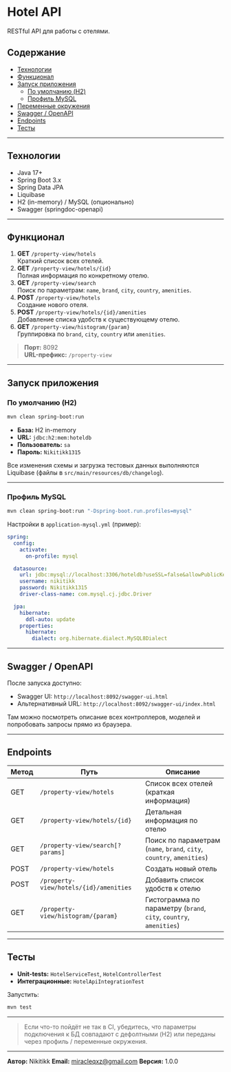 # Hotel API

RESTful API для работы с отелями.

## Содержание

- [Технологии](#технологии)
- [Функционал](#функционал)
- [Запуск приложения](#запуск-приложения)
    - [По умолчанию (H2)](#по-умолчанию-h2)
    - [Профиль MySQL](#профиль-mysql)
- [Переменные окружения](#переменные-окружения)
- [Swagger / OpenAPI](#swagger--openapi)
- [Endpoints](#endpoints)
- [Тесты](#тесты)

---

## Технологии

- Java 17+
- Spring Boot 3.x
- Spring Data JPA
- Liquibase
- H2 (in-memory) / MySQL (опционально)
- Swagger (springdoc-openapi)

---

## Функционал

1. **GET** `/property-view/hotels`  
   Краткий список всех отелей.
2. **GET** `/property-view/hotels/{id}`  
   Полная информация по конкретному отелю.
3. **GET** `/property-view/search`  
   Поиск по параметрам: `name`, `brand`, `city`, `country`, `amenities`.
4. **POST** `/property-view/hotels`  
   Создание нового отеля.
5. **POST** `/property-view/hotels/{id}/amenities`  
   Добавление списка удобств к существующему отелю.
6. **GET** `/property-view/histogram/{param}`  
   Группировка по `brand`, `city`, `country` или `amenities`.

> **Порт:** 8092  
> **URL-префикс:** `/property-view`

---

## Запуск приложения

### По умолчанию (H2)

```bash
mvn clean spring-boot:run
```

* **База:** H2 in-memory
* **URL:** `jdbc:h2:mem:hoteldb`
* **Пользователь:** `sa`
* **Пароль:** `Nikitikk1315`

Все изменения схемы и загрузка тестовых данных выполняются Liquibase (файлы в `src/main/resources/db/changelog`).

---

### Профиль MySQL

```bash
mvn clean spring-boot:run "-Dspring-boot.run.profiles=mysql"
```

Настройки в `application-mysql.yml` (пример):

```yaml
spring:
  config:
    activate:
      on-profile: mysql

  datasource:
    url: jdbc:mysql://localhost:3306/hoteldb?useSSL=false&allowPublicKeyRetrieval=true&serverTimezone=UTC
    username: nikitikk
    password: Nikitikk1315
    driver-class-name: com.mysql.cj.jdbc.Driver

  jpa:
    hibernate:
      ddl-auto: update
    properties:
      hibernate:
        dialect: org.hibernate.dialect.MySQL8Dialect
```

---

## Swagger / OpenAPI

После запуска доступно:

* Swagger UI: `http://localhost:8092/swagger-ui.html`
* Альтернативный URL: `http://localhost:8092/swagger-ui/index.html`

Там можно посмотреть описание всех контроллеров, моделей и попробовать запросы прямо из браузера.

---

## Endpoints

| Метод | Путь                                   | Описание                                                              |
| ----- | -------------------------------------- | --------------------------------------------------------------------- |
| GET   | `/property-view/hotels`                | Список всех отелей (краткая информация)                               |
| GET   | `/property-view/hotels/{id}`           | Детальная информация по отелю                                         |
| GET   | `/property-view/search[?params]`       | Поиск по параметрам (`name`, `brand`, `city`, `country`, `amenities`) |
| POST  | `/property-view/hotels`                | Создать новый отель                                                   |
| POST  | `/property-view/hotels/{id}/amenities` | Добавить список удобств к отелю                                       |
| GET   | `/property-view/histogram/{param}`     | Гистограмма по параметру (`brand`, `city`, `country`, `amenities`)    |

---

## Тесты

* **Unit-tests:** `HotelServiceTest`, `HotelControllerTest`
* **Интеграционные:** `HotelApiIntegrationTest`

Запустить:

```bash
mvn test
```

---

> Если что-то пойдёт не так в CI, убедитесь, что параметры подключения к БД совпадают с дефолтными (H2) или переданы через профиль / переменные окружения.

---

**Автор:** Nikitikk
**Email:** [miracleqxz@gmail.com](mailto:miracleqxz@gmail.com)
**Версия:** 1.0.0
